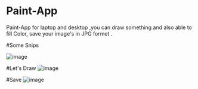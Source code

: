 # Paint-App
Paint-App for laptop and desktop ,you can draw  something and also able to fill Color, save your image's in JPG formet . 

#Some Snips

![image](https://user-images.githubusercontent.com/77965216/189705001-21d26fa6-c342-4e16-9a9b-40273ebebd6a.png)

#Let's Draw
![image](https://user-images.githubusercontent.com/77965216/189705574-9f046a28-a184-460f-8cd9-8a46dde45a9f.png)

#Save
![image](https://user-images.githubusercontent.com/77965216/189705707-c422fdd9-2d7c-4b3a-9ce1-8dcf619554d9.png)

